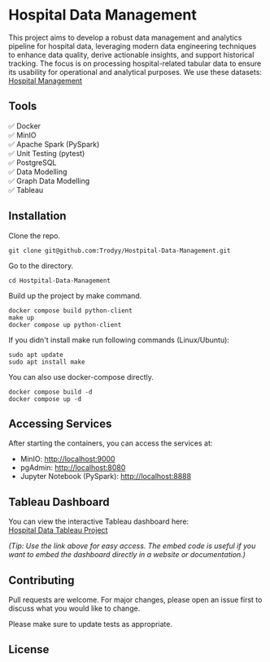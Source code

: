 # Hospital Data Management

This project aims to develop a robust data management and analytics pipeline for hospital data, leveraging modern data engineering techniques to enhance data quality, derive actionable insights, and support historical tracking. The focus is on processing hospital-related tabular data to ensure its usability for operational and analytical purposes. We use these datasets: [Hospital Management](https://www.kaggle.com/datasets/kanakbaghel/hospital-management-dataset)

## Tools

✅ Docker\
✅ MinIO\
✅ Apache Spark (PySpark)\
✅ Unit Testing (pytest)\
✅ PostgreSQL\
✅ Data Modelling\
✅ Graph Data Modelling\
✅ Tableau

## Installation

Clone the repo.

```
git clone git@github.com:Trodyy/Hostpital-Data-Management.git
```

Go to the directory.

```
cd Hostpital-Data-Management
```

Build up the project by make command.

```
docker compose build python-client
make up
docker compose up python-client
```

If you didn't install make run following commands (Linux/Ubuntu):

```
sudo apt update
sudo apt install make
```

You can also use docker-compose directly.

```
docker compose build -d
docker compose up -d
```

## Accessing Services

After starting the containers, you can access the services at:

- MinIO: [http://localhost:9000](http://localhost:9000)
- pgAdmin: [http://localhost:8080](http://localhost:8080)
- Jupyter Notebook (PySpark): [http://localhost:8888](http://localhost:8888)

## Tableau Dashboard

You can view the interactive Tableau dashboard here:\
[Hospital Data Tableau Project](https://public.tableau.com/views/HospitalDataTableauProject/ProjectDashboard?\:language=en-US&\:sid=&\:redirect=auth&\:display_count=n&\:origin=viz_share_link)

*(Tip: Use the link above for easy access. The embed code is useful if you want to embed the dashboard directly in a website or documentation.)*

## Contributing

Pull requests are welcome. For major changes, please open an issue first to discuss what you would like to change.

Please make sure to update tests as appropriate.

## License
